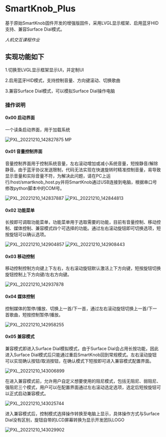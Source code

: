# SmartKnob_Plus
基于原始SmartKnob固件开发的增强版固件，采用LVGL显示框架、启用蓝牙HID支持、兼容Surface Dial模式。

*人机交互课程作业*

## 实现功能如下
1.切换至LVGL显示框架显示UI，并定制UI

2.启用蓝牙HID模式，支持控制音量、方向键滚动、切换歌曲

3.兼容Surface Dial模式，可以模拟Surface Dial操作电脑


### 操作说明

#### 0x00 启动界面

  一个读条启动界面，用于加载系统

![PXL_20221210_142827875 MP](https://user-images.githubusercontent.com/74545593/206860833-0b1d22f2-425c-4876-a621-7372364110f3.jpg)


#### 0x01 音量控制界面

  音量控制界面用于控制系统音量，左右滚动增加或减小系统音量，短按静音/解除静音。由于蓝牙协议发送限制，代码无法实现在快速旋转时精准控制音量，易导致显示音量和实际音量不符，为解决此问题，请在PC上运行/host/smartknob_host.py并将SmartKnob通过USB连接到电脑，根据串口号修改python脚本中的COM号。

![PXL_20221210_142837887](https://user-images.githubusercontent.com/74545593/206860896-8482ea61-2fff-43e8-b16d-b6fe40e52a0f.jpg)
![PXL_20221210_142844813](https://user-images.githubusercontent.com/74545593/206860899-c3e0f620-b0b8-4701-be54-ffc1a5996451.jpg)

#### 0x02 功能菜单

  长按即可调取功能菜单，功能菜单用于选取需要的功能，目前有音量控制、移动控制、媒体控制、兼容模式四个可选择的功能。通过左右滚动旋钮即可切换选项，短按旋钮可以确认选项。
  
![PXL_20221210_142904857](https://user-images.githubusercontent.com/74545593/206861828-59ede72c-e30e-404b-ba1a-ecbb64df808a.jpg)
![PXL_20221210_142908443](https://user-images.githubusercontent.com/74545593/206861832-bc7aaafb-8286-4185-b36e-001e2a1d6bb0.jpg)

#### 0x03 移动控制

  移动控制控制方向键上下左右，左右滚动旋钮默认激活上下方向键，短按旋钮切换旋钮控制上下方向键/左右方向键。
  
![PXL_20221210_142937878](https://user-images.githubusercontent.com/74545593/206861949-8ac3fa3a-7767-46d2-b857-4e473ed8ebb6.jpg)

#### 0x04 媒体控制

  控制媒体的暂停/播放、切换上一首/下一首，通过左右滚动旋钮切换上一首/下一首歌曲，短按控制暂停/播放。
  
![PXL_20221210_142958255](https://user-images.githubusercontent.com/74545593/206862031-a673b7d2-7be5-4bd5-9bf3-afaff643a325.jpg)

#### 0x05 兼容模式

  兼容模式即进入Surface Dial模拟模式，由于Surface Dial会占用长按功能，因此进入Surface Dial模式后只能通过重启SmartKnob回到常规模式。左右滚动旋钮可以实现确认按钮/取消按钮，在确认模式下短按即可进入兼容模式配置界面。
  
![PXL_20221210_143006899](https://user-images.githubusercontent.com/74545593/206862112-7e9938bb-7a57-48f7-a181-e22c9f377170.jpg)

  在进入兼容模式前，允许用户自定义想要使用的阻尼模式，包括无阻尼、弱阻尼、强阻尼三个模式，用户可以在配置界面通过左右滚动选定选项，选定后短按旋钮可以正式启动兼容模式。
  
 ![PXL_20221210_143025744](https://user-images.githubusercontent.com/74545593/206862231-ba8e050d-5fec-4acd-b2e0-6eb165802865.jpg)

  进入兼容模式后，控制模式选择操作转换至电脑上显示，具体操作方式与Surface Dial没有区别，旋钮自带的LCD屏幕转换为显示开发团队LOGO
  
![PXL_20221210_143029902](https://user-images.githubusercontent.com/74545593/206862324-fa6bd278-08ba-4d77-8d50-4dbb5c3f9ced.jpg)
